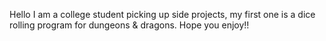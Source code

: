 Hello I am a college student picking up side projects, my first one is a dice rolling program for dungeons & dragons. Hope you enjoy!!

